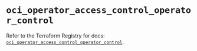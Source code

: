 # `oci_operator_access_control_operator_control`

Refer to the Terraform Registry for docs: [`oci_operator_access_control_operator_control`](https://registry.terraform.io/providers/oracle/oci/7.19.0/docs/resources/operator_access_control_operator_control).
